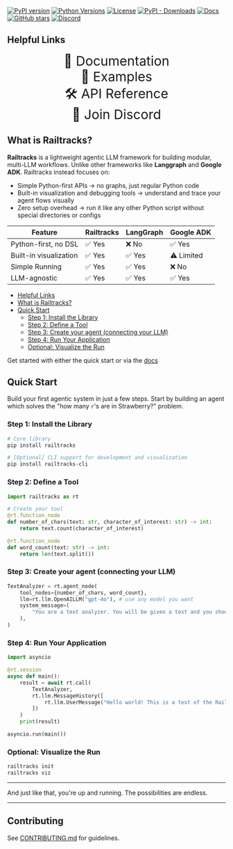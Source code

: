 [![PyPI version](https://img.shields.io/pypi/v/railtracks)](https://github.com/RailtownAI/railtracks/releases)
[![Python Versions](https://img.shields.io/pypi/pyversions/railtracks?logo=python&)](https://pypi.org/project/railtracks/)
[![License](https://img.shields.io/pypi/l/railtracks)](https://opensource.org/licenses/MIT)
[![PyPI - Downloads](https://img.shields.io/pepy/dt/railtracks)](https://pypistats.org/packages/railtracks)
[![Docs](https://img.shields.io/badge/docs-latest-00BFFF.svg?logo=)](https://railtownai.github.io/railtracks/)
[![GitHub stars](https://img.shields.io/github/stars/RailtownAI/railtracks.svg?style=social&label=Star)](https://github.com/RailtownAI/railtracks)
[![Discord](https://img.shields.io/badge/Discord-Join-5865F2?logo=discord&logoColor=white)](https://discord.gg/h5ZcahDc)


## Helpful Links
<p align="center">
  <a href="https://railtownai.github.io/railtracks/" style="font-size: 30px; text-decoration: none;">📘 Documentation</a> <br>
  <a href="https://github.com/RailtownAI/railtracks/tree/main/examples/rt_basics" style="font-size: 30px; text-decoration: none;">🚀 Examples</a> <br>
  <a href="https://railtownai.github.io/railtracks/api_reference" style="font-size: 30px; text-decoration: none;">🛠 API Reference</a> <br>
  <a href="https://discord.gg/h5ZcahDc" style="font-size: 30px; text-decoration: none;">💬 Join Discord</a> <br>
</p>

## What is Railtracks?
**Railtracks** is a lightweight agentic LLM framework for building modular, multi-LLM workflows. Unlike other frameworks like **Langgraph** and **Google ADK**. Railtracks instead focuses on:

- Simple Python-first APIs -> no graphs, just regular Python code
- Built-in visualization and debugging tools -> understand and trace your agent flows visually
- Zero setup overhead -> run it like any other Python script without special directories or configs

| Feature                | Railtracks | LangGraph  | Google ADK |
| ---------------------- | ---------- | ---------- | ---------- |
| Python-first, no DSL   | ✅ Yes      | ❌ No       | ✅ Yes       |
| Built-in visualization | ✅ Yes      | ✅ Yes      | ⚠️ Limited|
| Simple Running         | ✅ Yes      | ✅ Yes     | ❌ No       |
| LLM-agnostic           | ✅ Yes      | ✅ Yes      | ✅ Yes      |
<!-- @import "[TOC]" {cmd="toc" depthFrom=1 depthTo=6 orderedList=false} -->

<!-- code_chunk_output -->

  - [Helpful Links](#helpful-links)
  - [What is Railtracks?](#what-is-railtracks)
  - [Quick Start](#quick-start)
    - [Step 1: Install the Library](#step-1-install-the-library)
    - [Step 2: Define a Tool](#step-2-define-a-tool)
    - [Step 3: Create your agent (connecting your LLM)](#step-3-create-your-agent-connecting-your-llm)
    - [Step 4: Run Your Application](#step-4-run-your-application)
    - [Optional: Visualize the Run](#optional-visualize-the-run)

<!-- /code_chunk_output -->




Get started with either the quick start or via the [docs](https://railtownai.github.io/railtracks/)

## Quick Start

Build your first agentic system in just a few steps. Start by building an agent which solves the "how many `r`'s are in Strawberry?" problem. 

### Step 1: Install the Library

```bash
# Core library
pip install railtracks

# [Optional] CLI support for development and visualization
pip install railtracks-cli
```

### Step 2: Define a Tool

```python
import railtracks as rt

# Create your tool
@rt.function_node
def number_of_chars(text: str, character_of_interest: str) -> int:
    return text.count(character_of_interest)

@rt.function_node
def word_count(text: str) -> int:
    return len(text.split())
```

### Step 3: Create your agent (connecting your LLM)
```python
TextAnalyzer = rt.agent_node(
    tool_nodes={number_of_chars, word_count},
    llm=rt.llm.OpenAILLM("gpt-4o"), # use any model you want
    system_message=(
        "You are a text analyzer. You will be given a text and you should utilize the tools available to analyze it."
    ),
)
```

### Step 4: Run Your Application

```python
import asyncio

@rt.session
async def main():
    result = await rt.call(
        TextAnalyzer,
        rt.llm.MessageHistory([
            rt.llm.UserMessage("Hello world! This is a test of the Railtracks framework.")
        ])
    )
    print(result)

asyncio.run(main())
```

### Optional: Visualize the Run

```bash
railtracks init
railtracks viz
```

---

And just like that, you're up and running. The possibilities are endless.

---

## Contributing

See [CONTRIBUTING.md](../../CONTRIBUTING.md) for guidelines.